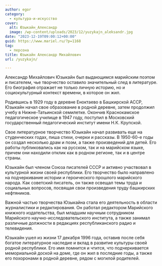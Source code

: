 ```yaml
---
author: egor
category:
  - культура-и-искусство
cover:
  alt: Юзыкайн_Александр
  image: /wp-content/uploads/2023/12/yuzykajn_aleksandr.jpg
date: "2023-12-19T09:00:12+00:00"
guid: https://www.mariel.ru/?p=1168
tag:
  - персона
title: Юзыкайн Александр Михайлович
url: /yuzykajn/

---
```

Александр Михайлович Юзыкайн был выдающимся марийским поэтом и писателем, чье творчество оставило значительный след в литературе. Его биография отражает не только личную историю, но и социокультурный контекст времени, в которое он жил.

Родившись в 1929 году в деревне Еноктаево в Башкирской АССР, Юзыкайн начал свое образование в родной деревне, затем продолжил учебу в Нижне-Татьинской семилетке. Окончив Краснокамское педагогическое училище в 1947 году, поступил в Московский государственный педагогический институт имени Н.К. Крупской.

Свое литературное творчество Юзыкайн начал развивать еще на студенческих годах, пиша стихи, очерки и рассказы. В 1950-60-е годы он создал несколько драм и поэм, а также произведений для детей. Его работы публиковались как на русском, так и на марийском языке, причем они находили отклик как в родном регионе, так и в центре страны.

Юзыкайн был членом Союза писателей СССР и активно участвовал в культурной жизни своей республики. Его творчество было направлено на подчеркивание истории и героического прошлого марийского народа. Как советский писатель, он также освещал темы труда и социальных вопросов, посвящая свои произведения труду башкирских нефтяников.

Важной частью творчества Юзыкайна стала его деятельность в области журналистики и редактирования. Он работал редактором Марийского книжного издательства, был младшим научным сотрудником Марийского научно-исследовательского института, а также занимал различные должности в редакциях республиканского радио и телевидения.

Юзыкайн ушел из жизни 17 декабря 1996 года, оставив после себя богатое литературное наследие и вклад в развитие культуры своей родной республики. Его имя помнится и чтится, что подчеркивается мемориальной доской на доме, где он жил в последние годы, а также его похоронами в родной деревне, рядом с могилой родителей.

